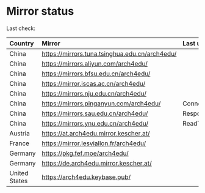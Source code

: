 <script src="./time.js"></script>
# Mirror status
Last check: <script type="text/javascript">localize(1670991924.0032766);</script>

|Country|Mirror|Last update|
|:------|:-----|:----------|
|China|https://mirrors.tuna.tsinghua.edu.cn/arch4edu/|<script type="text/javascript">localize(1670956528);</script>|
|China|https://mirrors.aliyun.com/arch4edu/|<script type="text/javascript">localize(1670913299);</script>|
|China|https://mirrors.bfsu.edu.cn/arch4edu/|<script type="text/javascript">localize(1670956528);</script>|
|China|https://mirror.iscas.ac.cn/arch4edu/|<script type="text/javascript">localize(1670956528);</script>|
|China|https://mirrors.nju.edu.cn/arch4edu/|<script type="text/javascript">localize(1670913299);</script>|
|China|https://mirrors.pinganyun.com/arch4edu/|ConnectTimeout|
|China|https://mirrors.sau.edu.cn/arch4edu/|Response 500|
|China|https://mirrors.ynu.edu.cn/arch4edu/|ReadTimeout|
|Austria|https://at.arch4edu.mirror.kescher.at/|<script type="text/javascript">localize(1670956528);</script>|
|France|https://mirror.lesviallon.fr/arch4edu/|<script type="text/javascript">localize(1670956528);</script>|
|Germany|https://pkg.fef.moe/arch4edu/|<script type="text/javascript">localize(1670956528);</script>|
|Germany|https://de.arch4edu.mirror.kescher.at/|<script type="text/javascript">localize(1670956528);</script>|
|United States|https://arch4edu.keybase.pub/|<script type="text/javascript">localize(1670956528);</script>|

<script src="./tablefilter/tablefilter.js"></script>
<script src="./table.js"></script>